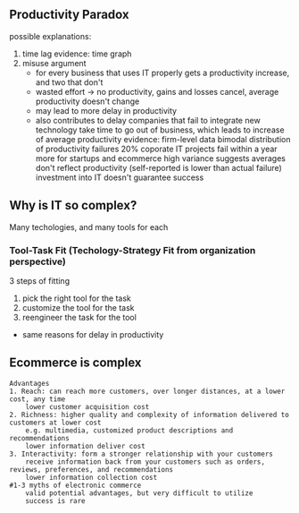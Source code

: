## Productivity Paradox
possible explanations:
1. time lag
	evidence: time graph
2. misuse argument
	- for every business that uses IT properly gets a productivity increase, and two that don't
	- wasted effort -> no productivity, gains and losses cancel, average productivity doesn't change
	- may lead to more delay in productivity
	- also contributes to delay
		companies that fail to integrate new technology take time to go out of business, which leads to increase of average productivity
	evidence:
		firm-level data
			bimodal distribution of productivity
		failures
			20% coporate IT projects fail within a year
			more for startups and ecommerce
			high variance suggests averages don't reflect productivity (self-reported is lower than actual failure)
investment into IT doesn't guarantee success

## Why is IT so complex?
Many techologies, and many tools for each

### Tool-Task Fit (Techology-Strategy Fit from organization perspective)
3 steps of fitting
1. pick the right tool for the task
2. customize the tool for the task
3. reengineer the task for the tool
- same reasons for delay in productivity

## Ecommerce is complex
	Advantages
	1. Reach: can reach more customers, over longer distances, at a lower cost, any time
		lower customer acquisition cost
	2. Richness: higher quality and complexity of information delivered to customers at lower cost
		e.g. multimedia, customized product descriptions and recommendations
		lower information deliver cost
	3. Interactivity: form a stronger relationship with your customers
		receive information back from your customers such as orders, reviews, preferences, and recommendations
		lower information collection cost
	#1-3 myths of electronic commerce
		valid potential advantages, but very difficult to utilize
		success is rare